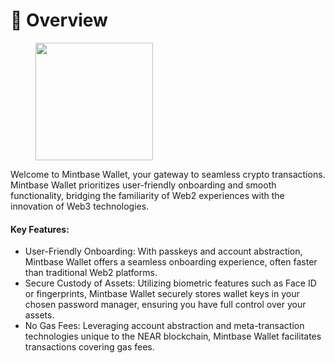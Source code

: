 # 🔐 Overview

<figure><img src="../.gitbook/assets/Sequence 01_1.gif" alt="" width="188"><figcaption></figcaption></figure>

Welcome to Mintbase Wallet, your gateway to seamless crypto transactions. Mintbase Wallet prioritizes user-friendly onboarding and smooth functionality, bridging the familiarity of Web2 experiences with the innovation of Web3 technologies.

#### Key Features:

* User-Friendly Onboarding: With passkeys and account abstraction, Mintbase Wallet offers a seamless onboarding experience, often faster than traditional Web2 platforms.
* Secure Custody of Assets: Utilizing biometric features such as Face ID or fingerprints, Mintbase Wallet securely stores wallet keys in your chosen password manager, ensuring you have full control over your assets.
* No Gas Fees: Leveraging account abstraction and meta-transaction technologies unique to the NEAR blockchain, Mintbase Wallet facilitates transactions covering gas fees.
